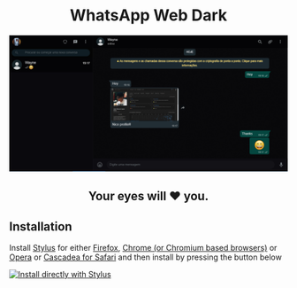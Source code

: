 <h1 align="center">WhatsApp Web Dark</h1>

<p align="center">
  <img src="assets/dark-wpp.png" />
</p>

<h2 align="center">Your eyes will ❤️ you.</h2>

## Installation
<p>
  Install <a href="https://add0n.com/stylus.html" rel="nofollow">Stylus</a> for either <a href="https://addons.mozilla.org/en-US/firefox/addon/styl-us/" rel="nofollow">Firefox</a>, <a href="https://chrome.google.com/webstore/detail/stylus/clngdbkpkpeebahjckkjfobafhncgmne" rel="nofollow">Chrome (or Chromium based browsers)</a> or <a href="https://addons.opera.com/en-gb/extensions/details/stylus/" rel="nofollow">Opera</a> or <a href="https://cascadea.app/" rel="nofollow">Cascadea for Safari</a> and then install by pressing the button below
</p>

[![Install directly with Stylus](https://img.shields.io/badge/Install%20directly%20with-Stylus-285959.svg)](https://raw.githubusercontent.com/joaomarcoslp3/Dark-Wpp/master/dark-wpp.user.css)
